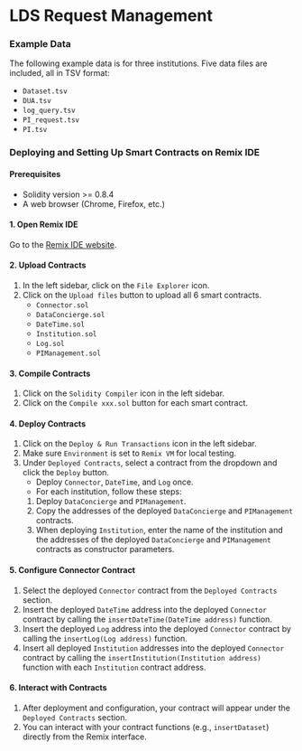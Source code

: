 # LDS Request Management

### Example Data
The following example data is for three institutions. Five data files are included, all in TSV format:

- `Dataset.tsv`
- `DUA.tsv`
- `log_query.tsv`
- `PI_request.tsv`
- `PI.tsv`



### Deploying and Setting Up Smart Contracts on Remix IDE
#### Prerequisites
- Solidity version >= 0.8.4
- A web browser (Chrome, Firefox, etc.)

#### 1. Open Remix IDE
Go to the [Remix IDE website](https://remix.ethereum.org/).

#### 2. Upload Contracts
1. In the left sidebar, click on the `File Explorer` icon.
2. Click on the `Upload files` button to upload all 6 smart contracts.
    - `Connector.sol`
    - `DataConcierge.sol`
    - `DateTime.sol`
    - `Institution.sol`
    - `Log.sol`
    - `PIManagement.sol`

#### 3. Compile Contracts
1. Click on the `Solidity Compiler` icon in the left sidebar.
2. Click on the `Compile xxx.sol` button for each smart contract.

#### 4. Deploy Contracts

1. Click on the `Deploy & Run Transactions` icon in the left sidebar.
2. Make sure `Environment` is set to `Remix VM` for local testing. 
3. Under `Deployed Contracts`, select a contract from the dropdown and click the `Deploy` button.
   - Deploy `Connector`, `DateTime`, and `Log` once.
   - For each institution, follow these steps:
    1. Deploy `DataConcierge` and `PIManagement`.
    2. Copy the addresses of the deployed `DataConcierge` and `PIManagement` contracts.
    3. When deploying `Institution`, enter the name of the institution and the addresses of the deployed `DataConcierge` and `PIManagement` contracts as constructor parameters.

#### 5. Configure Connector Contract
1. Select the deployed `Connector` contract from the `Deployed Contracts` section.
2. Insert the deployed `DateTime` address into the deployed `Connector` contract by calling the `insertDateTime(DateTime address)` function.
3. Insert the deployed `Log` address into the deployed `Connector` contract by calling the `insertLog(Log address)` function.
4. Insert all deployed `Institution` addresses into the deployed `Connector` contract by calling the `insertInstitution(Institution address)` function with each `Institution` contract address.

#### 6. Interact with Contracts

1. After deployment and configuration, your contract will appear under the `Deployed Contracts` section.
2. You can interact with your contract functions (e.g., `insertDataset`) directly from the Remix interface.
